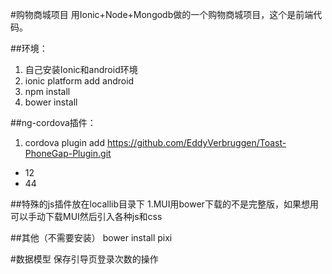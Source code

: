 #购物商城项目
用Ionic+Node+Mongodb做的一个购物商城项目，这个是前端代码。

##环境：
1. 自己安装Ionic和android环境
2. ionic platform add android
3. npm install
4. bower install



##ng-cordova插件：
1. cordova plugin add https://github.com/EddyVerbruggen/Toast-PhoneGap-Plugin.git
- 12
- 44


##特殊的js插件放在locallib目录下
1.MUI用bower下载的不是完整版，如果想用可以手动下载MUI然后引入各种js和css


##其他（不需要安装）
bower install pixi


#数据模型
保存引导页登录次数的操作